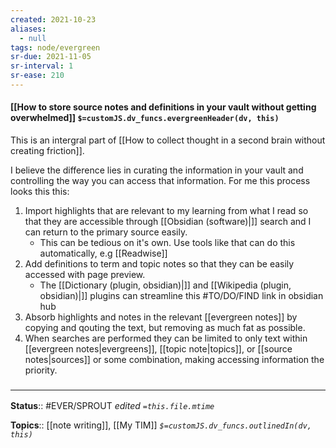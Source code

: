 ```yaml
---
created: 2021-10-23
aliases:
  - null
tags: node/evergreen
sr-due: 2021-11-05
sr-interval: 1
sr-ease: 210
---
```

#### [[How to store source notes and definitions in your vault without getting overwhelmed]] `$=customJS.dv_funcs.evergreenHeader(dv, this)`

This is an intergral part of [[How to collect thought in a second brain without creating friction]].

I believe the difference lies in curating the information in your vault and controlling the way you can access that information. For me this process looks this this:
1. Import highlights that are relevant to my learning from what I read so that they are accessible through [[Obsidian (software)|]] search and I can return to the primary source easily.
	- This can be tedious on it's own. Use tools like that can do this automatically, e.g [[Readwise]]
2. Add definitions to term and topic notes so that they can be easily accessed with page preview.
	- The [[Dictionary (plugin, obsidian)|]] and [[Wikipedia (plugin, obsidian)|]] plugins can streamline this  #TO/DO/FIND link in obsidian hub
3. Absorb highlights and notes in the relevant [[evergreen notes]] by copying and qouting the text, but removing as much fat as possible.
4. When searches are performed they can be limited to only text within [[evergreen notes|evergreens]], [[topic note|topics]], or [[source notes|sources]] or some combination, making accessing information the priority.

### <hr class="footnote"/>

**Status**:: #EVER/SPROUT 
*edited `=this.file.mtime`*

**Topics**:: [[note writing]], [[My TIM]]
*`$=customJS.dv_funcs.outlinedIn(dv, this)`*


[^1]: [[articles_Everything I wish I knew when starting to use Obsidian — Nicholas Seitz Photographer|Nick Seitz]]